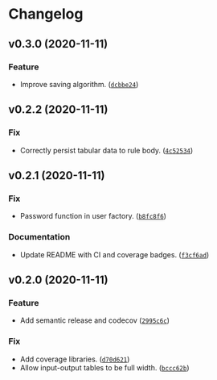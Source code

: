 # Changelog

<!--next-version-placeholder-->

## v0.3.0 (2020-11-11)
### Feature
* Improve saving algorithm. ([`dcbbe24`](https://github.com/RyanFleck/Xalgo-System-Prototype/commit/dcbbe24ea08bc17efea39dd16408fe37f9679298))

## v0.2.2 (2020-11-11)
### Fix
* Correctly persist tabular data to rule body. ([`4c52534`](https://github.com/RyanFleck/Xalgo-System-Prototype/commit/4c5253443e9ec230645b3434b0d12d5ecc805455))

## v0.2.1 (2020-11-11)
### Fix
* Password function in user factory. ([`b8fc8f6`](https://github.com/RyanFleck/Xalgo-System-Prototype/commit/b8fc8f6d513ad59ad33e0788d4dd5ce3f6abd484))

### Documentation
* Update README with CI and coverage badges. ([`f3cf6ad`](https://github.com/RyanFleck/Xalgo-System-Prototype/commit/f3cf6ad5e5b9cb08be9b9811fa932f98536f8758))

## v0.2.0 (2020-11-11)
### Feature
* Add semantic release and codecov ([`2995c6c`](https://github.com/RyanFleck/Xalgo-System-Prototype/commit/2995c6c791f22511ca56577e32f72b9f99a35ef5))

### Fix
* Add coverage libraries. ([`d70d621`](https://github.com/RyanFleck/Xalgo-System-Prototype/commit/d70d621b3ceb60d8b21fb04c3b462248e981b8cf))
* Allow input-output tables to be full width. ([`bccc62b`](https://github.com/RyanFleck/Xalgo-System-Prototype/commit/bccc62b1694c9bc14ceae7c3e3c1edaef3c9f63a))
